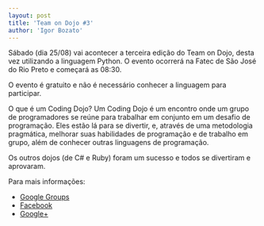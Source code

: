 ```yaml
--- 
layout: post
title: 'Team on Dojo #3'
author: 'Igor Bozato'
---
```


Sábado (dia 25/08) vai acontecer a terceira edição do Team on Dojo, desta vez utilizando a linguagem Python. O evento ocorrerá na Fatec de São José do Rio Preto e começará as 08:30.

O evento é gratuito e não é necessário conhecer a linguagem para participar.

O que é um Coding Dojo? Um Coding Dojo é um encontro onde um grupo de programadores se reúne para trabalhar em conjunto em um desafio de programação. Eles estão lá para se divertir, e, através de uma metodologia pragmática, melhorar suas habilidades de programação e de trabalho em grupo, além de conhecer outras linguagens de programação.

Os outros dojos (de C# e Ruby) foram um sucesso e todos se divertiram e aprovaram.

Para mais informações:

- [Google Groups][GroupsEvent]
- [Facebook][FacebookEvent]
- [Google+][GooglePlusEvent]

[FacebookEvent]:http://www.facebook.com/events/469834766368266/
[GooglePlusEvent]:https://plus.google.com/events/c2me9681ghma8ipv48k3e5pma10/105984702578403510419
[GroupsEvent]:https://groups.google.com/d/topic/team-room/AnUBedkLJgE/discussion

